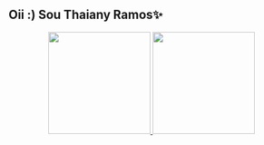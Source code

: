 ## Oii :)  Sou Thaiany Ramos✨
<div align="center">
  <a href="https://github.com/5ThaianyRamos">
  <img height="180em" src="https://github-readme-stats.vercel.app/api?username=5ThaianyRamos&show_icons=true&theme=dracula&include_all_commits=true&count_private=true"/>
  <img height="180em" src="https://github-readme-stats.vercel.app/api/top-langs/?username=5ThaianyRamos&layout=compact&langs_count=7&theme=dracula"/>
</div>

